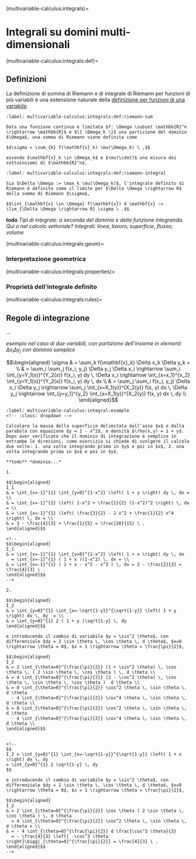 (multivariable-calculus:integrals)=
# Integrali su domini multi-dimensionali

(multivariable-calculus:integrals:def)=
## Definizioni
La definizione di somma di Riemann e di integrale di Riemann per funzioni di più variabili è una estensione naturale della [definizione per funzioni di una variabile](infinitesimal-calculus:integrals:def).

```{prf:definition} Somma di Riemann
:label: multivariable-calculus:integrals:def:riemann-sum

Data una funzione continua e limitata $f: \Omega \subset \mathbb{R}^n \rightarrow \mathbb{R}$ e $\{ \Omega_k \}$ una partizione del dominio $\Omega$, una somma di Riemann viene definita come

$$\sigma = \sum_{k} f(\mathbf{x}_k) \mu(\Omega_k) \ ,$$

essendo $\mathbf{x}_k \in \Omega_k$ e $\mu(\cdot)$ una misura dei sottoinsiemi di $\mathbb{R}^n$.
```

```{prf:definition} Integrale di Riemann
:label: multivariable-calculus:integrals:def:riemann-integral

Sia $\Delta \Omega := \max_k \mu(\Omega_k)$, l'integrale definito di Riemann è definito come il limite per $\Delta \Omega \rightarrow 0$ della somma di Riemann $\sigma$,

$$\int_{\mathbf{x} \in \Omega} f(\mathbf{x}) d \mathbf{x} := \lim_{\Delta \Omega \rightarrow 0} \sigma \ .$$
```

**todo** *Tipi di integrale: a seconda del dominio e della funzione integranda. Qui o nel calcolo vettoriale? Integrali: linea, lavoro; superficie, flusso; volume*

(multivariable-calculus:integrals:geom)=
### Interpretazione geometrica

(multivariable-calculus:integrals:properties)=
### Proprietà dell'integrale definito

(multivariable-calculus:integrals:rules)=
## Regole di integrazione
...

*esempio nel caso di due variabili, con partizione dell'insieme in elementi $\Delta x_i \Delta y_j$ con dominio semplice*

$$\begin{aligned}
  \sigma 
 & = \sum_k f(\mathbf{x}_k) \Delta x_k \Delta y_k = \\
 & = \sum_i \sum_j f(x_i, y_j) \Delta y_j \Delta x_i 
  \rightarrow \sum_i \int_{y=Y_1(x)}^{Y_2(x)} f(x_i, y) dy \, \Delta x_i 
  \rightarrow \int_{x=x_1}^{x_2} \int_{y=Y_1(x)}^{Y_2(x)} f(x_i, y) dy \, dx  \\
 & = \sum_j \sum_i f(x_i, y_j) \Delta x_i \Delta y_j 
  \rightarrow \sum_j \int_{x=X_1(y)}^{X_2(y)} f(x, y) dx \, \Delta y_j 
  \rightarrow \int_{y=y_1}^{y_2} \int_{x=X_1(y)}^{X_2(y)} f(x, y) dx \, dy \\
\end{aligned}$$

```{prf:example}
:label: multivariable-calculus:integral:example
<!-- :class: dropdown -->

Calcolare la massa della superficie delimitata dall'asse $x$ e dalla parabola con equazione $y = 1 - x^2$, e densità $\rho(x,y) = 1 + y$. Dopo aver verificato che il dominio di integrazione è semplice in entrambe le direzioni, come esercizio si chiede di svolgere il calcolo due volte: 1. una volta integrando prima in $y$ e poi in $x$, 2. una volta integrando prima in $x$ e poi in $y$.

**todo** *dominio...*

1.

$$\begin{aligned}
I_1 
& = \int_{x=-1}^{1} \int_{y=0}^{1-x^2} \left( 1 + y \right) dy \, dx = \\
& = \int_{x=-1}^{1} \left( 1-x^2 + \frac{1}{2} (1-x^2)^2 \right) \, dx = \\ 
& = \int_{x=-1}^{1} \left( \frac{3}{2} - 2 x^2 + \frac{1}{2} x^4 \right) \, dx = \\ 
& = 3 - \frac{4}{3} + \frac{1}{5} = \frac{28}{15} \ . 
\end{aligned}$$

<!--
$$\begin{aligned}
I_1 
& = \int_{x=-1}^{1} \int_{y=0}^{1-x^2} \left( 1 + x \right) dy \, dx 
  = \int_{x=-1}^{1} ( 1 + x )(1-x^2) \, dx = \\ 
& = \int_{x=-1}^{1} ( 1 + x - x^2 - x^3 ) \, dx = 2 - \frac{2}{3} = \frac{4}{3} \ .
\end{aligned}$$
-->

2.

$$\begin{aligned}
I_2
& = \int_{y=0}^{1} \int_{x=-\sqrt{1-y}}^{\sqrt{1-y}} \left( 1 + y \right) dx \, dy  = \\
& = \int_{y=0}^{1} 2 ( 1 + y )\sqrt{1-y} \, dy 
\end{aligned}$$

e introducendo il cambio di variabile $y = \sin^2 \theta$, con differenziale $dy = 2 \sin \theta \, \cos \theta \, d \theta$, $x=0 \rightarrow \theta = 0$, $x = 1 \rightarrow \theta = \frac{\pi}{2}$,

$$\begin{aligned}
I_2 
& = 2 \int_{\theta=0}^{\frac{\pi}{2}} (1 + \sin^2 \theta) \, \cos \theta \, ( 2 \sin \theta \, \cos \theta ) \, d \theta \\
& = 4 \int_{\theta=0}^{\frac{\pi}{2}} (2 - \cos^2 \theta) \, \cos \theta \, \sin \theta \, \cos \theta )  d \theta \\
& = 8 \int_{\theta=0}^{\frac{\pi}{2}} \cos^2 \theta \, \sin \theta \,  d \theta
  - 4 \int_{\theta=0}^{\frac{\pi}{2}} \cos^4 \theta \, \sin \theta \,  d \theta \\
& = 8 \int_{\theta=0}^{\frac{\pi}{2}} \cos^2 \theta \, \sin \theta \,  d \theta
  - 4 \int_{\theta=0}^{\frac{\pi}{2}} \cos^4 \theta \, \sin \theta \,  d \theta \\
\end{aligned}$$


<!--
$$
I_2 = \int_{y=0}^{1} \int_{x=-\sqrt{1-y}}^{\sqrt{1-y}} \left( 1 + x \right) dx \, dy 
= \int_{y=0}^{1} 2 \sqrt{1-y} \, dy 
$$

e introducendo il cambio di variabile $y = \sin^2 \theta$, con differenziale $dy = 2 \sin \theta \, \cos \theta \, d \theta$, $x=0 \rightarrow \theta = 0$, $x = 1 \rightarrow \theta = \frac{\pi}{2}$,

$$\begin{aligned}
I_2 
& = 2 \int_{\theta=0}^{\frac{\pi}{2}} \cos \theta ( 2 \sin \theta \, \cos \theta ) \, d \theta 
  = 4 \int_{\theta=0}^{\frac{\pi}{2}} \cos^2 \theta \, \sin \theta \, d \theta = \\
& = - 4 \int_{\theta=0}^{\frac{\pi}{2}} d \frac{\cos^3 \theta}{3}
  = - \frac{4}{3} \left[ -\cos^3 \theta \right]\bigg|_{\theta=0}^{\frac{\pi}{2}} = \frac{4}{3} \ .
\end{aligned}$$
-->

```



<!--
(multivariable-calculus:integrals:thms)=
## Teoremi

(multivariable-calculus:integrals:examples)=
## Esempi
-->
